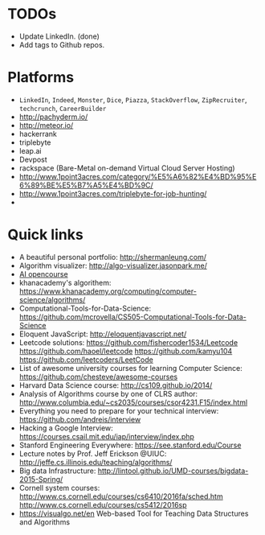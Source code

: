 # TODOs

- Update LinkedIn. (done)
- Add tags to Github repos.

# Platforms

- `LinkedIn`, `Indeed`, `Monster`, `Dice`, `Piazza`, `StackOverflow`,
  `ZipRecruiter`, `techcrunch`, `CareerBuilder`
- http://pachyderm.io/
- http://meteor.io/
- hackerrank
- triplebyte
- leap.ai
- Devpost
- rackspace (Bare-Metal on-demand Virtual Cloud Server Hosting)
- http://www.1point3acres.com/category/%E5%A6%82%E4%BD%95%E6%89%BE%E5%B7%A5%E4%BD%9C/
- http://www.1point3acres.com/triplebyte-for-job-hunting/
- 

# Quick links

- A beautiful personal portfolio: http://shermanleung.com/
- Algorithm visualizer: http://algo-visualizer.jasonpark.me/
- [AI opencourse](https://courses.edx.org/courses/course-v1:ColumbiaX+CSMM.101x+2T2017/courseware/84352e81502f4a09b77a0c156ac2b8fa/b8423d030cf74effadd0cff9fb6e6be1/#) 
- khanacademy's algorithem:
  https://www.khanacademy.org/computing/computer-science/algorithms/
- Computational-Tools-for-Data-Science: https://github.com/mcrovella/CS505-Computational-Tools-for-Data-Science
- Eloquent JavaScript: http://eloquentjavascript.net/
- Leetcode solutions: https://github.com/fishercoder1534/Leetcode
  https://github.com/haoel/leetcode https://github.com/kamyu104
  https://github.com/leetcoders/LeetCode
- List of awesome university courses for learning Computer Science:
  https://github.com/chesteve/awesome-courses
- Harvard Data Science course: http://cs109.github.io/2014/
- Analysis of Algorithms course by one of CLRS author:
  http://www.columbia.edu/~cs2035/courses/csor4231.F15/index.html 
- Everything you need to prepare for your technical interview:
  https://github.com/andreis/interview
- Hacking a Google Interview:
  https://courses.csail.mit.edu/iap/interview/index.php
- Stanford Engineering Everywhere: https://see.stanford.edu/Course
- Lecture notes by Prof. Jeff Erickson @UIUC:
  http://jeffe.cs.illinois.edu/teaching/algorithms/
- Big data Infrastructure:
  http://lintool.github.io/UMD-courses/bigdata-2015-Spring/
- Cornell system courses:
  http://www.cs.cornell.edu/courses/cs6410/2016fa/sched.htm
  http://www.cs.cornell.edu/courses/cs5412/2016sp
- https://visualgo.net/en
  Web-based Tool for Teaching Data Structures and Algorithms
